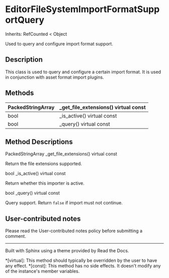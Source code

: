 # EditorFileSystemImportFormatSupportQuery

Inherits: RefCounted < Object

Used to query and configure import format support.

## Description

This class is used to query and configure a certain import format. It is used
in conjunction with asset format import plugins.

## Methods

PackedStringArray | _get_file_extensions() virtual const  
---|---  
bool | _is_active() virtual const  
bool | _query() virtual const  
  
## Method Descriptions

PackedStringArray _get_file_extensions() virtual const

Return the file extensions supported.

bool _is_active() virtual const

Return whether this importer is active.

bool _query() virtual const

Query support. Return `false` if import must not continue.

## User-contributed notes

Please read the User-contributed notes policy before submitting a comment.

* * *

Built with Sphinx using a theme provided by Read the Docs.

  *[virtual]: This method should typically be overridden by the user to have any effect.
  *[const]: This method has no side effects. It doesn't modify any of the instance's member variables.

